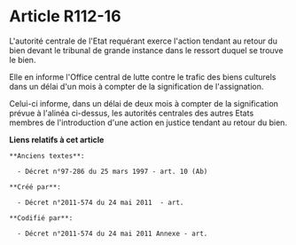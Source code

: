 # Article R112-16

L'autorité centrale de l'Etat requérant exerce l'action tendant au retour du bien devant le tribunal de grande instance dans
le ressort duquel se trouve le bien.

Elle en informe l'Office central de lutte contre le trafic des biens culturels dans un délai d'un mois à compter de la
signification de l'assignation.

Celui-ci informe, dans un délai de deux mois à compter de la signification prévue à l'alinéa ci-dessus, les autorités
centrales des autres Etats membres de l'introduction d'une action en justice tendant au retour du bien.

**Liens relatifs à cet article**

	**Anciens textes**:

	  - Décret n°97-286 du 25 mars 1997 - art. 10 (Ab)

	**Créé par**:

	  - Décret n°2011-574 du 24 mai 2011  - art.

	**Codifié par**:

	  - Décret n°2011-574 du 24 mai 2011 Annexe - art.
